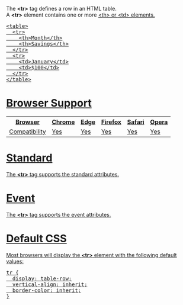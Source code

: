 The <b>&lt;tr&gt;</b> tag defines a row in an HTML table.
<br>
A <b>&lt;tr&gt;</b> element contains one or more <a href="th.md">&lt;th&gt;</b> or <a href="td.md">&lt;td&gt;</b> elements.
<pre>
&lt;table&gt;
  &lt;tr&gt;
    &lt;th&gt;Month&lt;/th&gt;
    &lt;th&gt;Savings&lt;/th&gt;
  &lt;/tr&gt;
  &lt;tr&gt;
    &lt;td&gt;January&lt;/td&gt;
    &lt;td&gt;$100&lt;/td&gt;
  &lt;/tr&gt;
&lt;/table&gt;
</pre>
<h1>Browser Support</h1>
<table class="ws-table-all notranslate">
  <tr>
    <th>Browser</th>
    <th>Chrome</th>
    <th>Edge</th>
    <th>Firefox</th>
    <th>Safari</th>
    <th>Opera</th>
  </tr>
  <tr>
    <td>Compatibility</td>
    <td>Yes</td>
    <td>Yes</td>
    <td>Yes</td>
    <td>Yes</td>
    <td>Yes</td>
  </tr>
</table>
<h1>Standard</h1>
The <b>&lt;tr&gt;</b> tag supports the standard attributes.
<h1>Event</h1>
The <b>&lt;tr&gt;</b> tag supports the event attributes.
<h1>Default CSS</h1>
Most browsers will display the <b>&lt;tr&gt;</b> element with the following default values:
<pre>
tr {
  display: table-row;
  vertical-align: inherit;
  border-color: inherit;
}
</pre>
